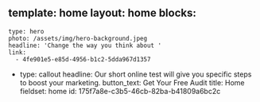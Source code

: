template: home
layout: home
blocks:
  - 
    type: hero
    photo: /assets/img/hero-background.jpeg
    headline: 'Change the way you think about '
    link:
      - 4fe901e5-e85d-4956-b1c2-5dda967d1357
  - 
    type: callout
    headline: Our short online test will give you specific steps to boost your marketing.
    button_text: Get Your Free Audit
title: Home
fieldset: home
id: 175f7a8e-c3b5-46cb-82ba-b41809a6bc2c
